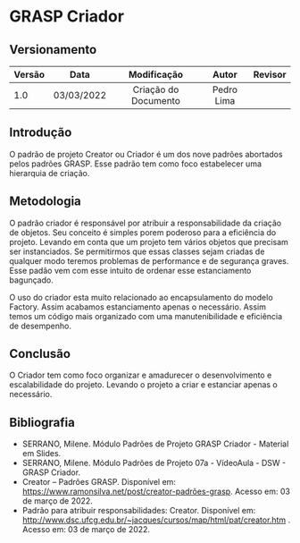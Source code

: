 # GRASP Criador

## Versionamento

| Versão |    Data    |     Modificação      |   Autor    | Revisor |
| ------ | :--------: | :------------------: | :--------: | :-----: |
| 1.0    | 03/03/2022 | Criação do Documento | Pedro Lima |         |

## Introdução

O padrão de projeto Creator ou Criador é um dos nove padrões abortados pelos padrões GRASP.
Esse padrão tem como foco estabelecer uma hierarquia de criação.

## Metodologia

O padrão criador é responsável por atribuir a responsabilidade da  criação de objetos. Seu conceito é simples porem poderoso para a eficiência do projeto. Levando em conta que um projeto tem vários objetos que precisam ser instanciados. Se permitirmos que essas classes sejam criadas de qualquer modo teremos problemas de performance e de segurança graves. Esse padão vem com esse intuito de ordenar esse estanciamento bagunçado.

O uso do criador esta muito relacionado ao encapsulamento do modelo Factory. Assim acabamos estanciamento apenas o necessário. Assim temos um código mais organizado com uma manutenibilidade e eficiência de desempenho.

## Conclusão

O Criador tem como foco organizar e amadurecer o desenvolvimento e escalabilidade do projeto. Levando o projeto a criar e estanciar apenas o necessário.

## Bibliografia

* SERRANO, Milene. Módulo Padrões de Projeto GRASP Criador - Material em Slides.
* SERRANO, Milene. Módulo Padrões de Projeto 07a - VídeoAula - DSW - GRASP Criador.
* Creator – Padrões GRASP. Disponível em: https://www.ramonsilva.net/post/creator-padrões-grasp. Acesso em: 03 de março de 2022.
* Padrão para atribuir responsabilidades: Creator. Disponível em: http://www.dsc.ufcg.edu.br/~jacques/cursos/map/html/pat/creator.htm . Acesso em: 03 de março de 2022.